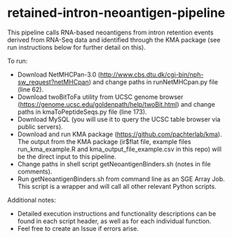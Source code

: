 # retained-intron-neoantigen-pipeline

This pipeline calls RNA-based neoantigens from intron retention events derived from RNA-Seq data and identified through the KMA package (see run instructions below for further detail on this).

To run: 
- Download NetMHCPan-3.0 (http://www.cbs.dtu.dk/cgi-bin/nph-sw_request?netMHCpan) and change paths in runNetMHCpan.py file (line 62).
- Download twoBitToFa utility from UCSC genome browser (https://genome.ucsc.edu/goldenpath/help/twoBit.html) and change paths in kmaToPeptideSeqs.py file (line 173).
- Download MySQL (you will use it to query the UCSC table browser via public servers).
- Download and run KMA package (https://github.com/pachterlab/kma). The output from the KMA package (ir$flat file, example files run_kma_example.R and kma_output_file_example.csv in this repo) will be the direct input to this pipeline.
- Change paths in shell script getNeoantigenBinders.sh (notes in file comments).
- Run getNeoantigenBinders.sh from command line as an SGE Array Job. This script is a wrapper and will call all other relevant Python scripts.

Additional notes:
- Detailed execution instructions and functionality descriptions can be found in each script header, as well as for each individual function.
- Feel free to create an Issue if errors arise.
